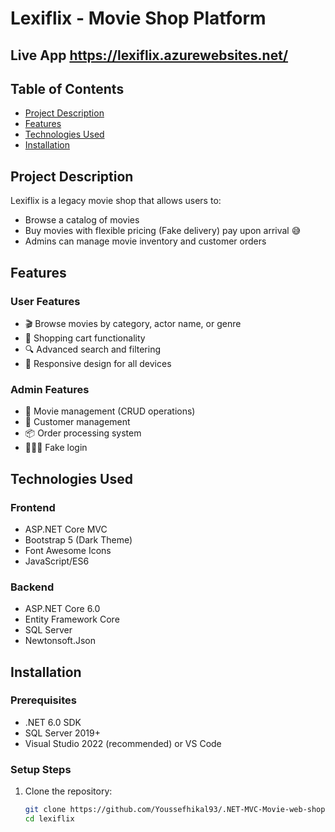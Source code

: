 # Lexiflix - Movie Shop Platform

## Live App https://lexiflix.azurewebsites.net/

<!-- ![Lexiflix Logo](https://via.placeholder.com/150x50?text=Lexiflix)  Replace with your actual logo -->

## Table of Contents
- [Project Description](#project-description)
- [Features](#features)
- [Technologies Used](#technologies-used)
- [Installation](#installation)


## Project Description
Lexiflix is a legacy movie shop that allows users to:
- Browse a catalog of movies
- Buy movies with flexible pricing (Fake delivery) pay upon arrival 😅
- Admins can manage movie inventory and customer orders

## Features
### User Features
- 🎬 Browse movies by category, actor name, or genre
- 🛒 Shopping cart functionality
- 🔍 Advanced search and filtering
- 📱 Responsive design for all devices


### Admin Features
- 🎥 Movie management (CRUD operations)
- 👥 Customer management
- 📦 Order processing system
- 🧑‍🤝‍🧑 Fake login

## Technologies Used
### Frontend
- ASP.NET Core MVC
- Bootstrap 5 (Dark Theme)
- Font Awesome Icons
- JavaScript/ES6


### Backend
- ASP.NET Core 6.0
- Entity Framework Core
- SQL Server
- Newtonsoft.Json


## Installation
### Prerequisites
- .NET 6.0 SDK
- SQL Server 2019+
- Visual Studio 2022 (recommended) or VS Code

### Setup Steps
1. Clone the repository:
   ```bash
   git clone https://github.com/Youssefhikal93/.NET-MVC-Movie-web-shop.git
   cd lexiflix
